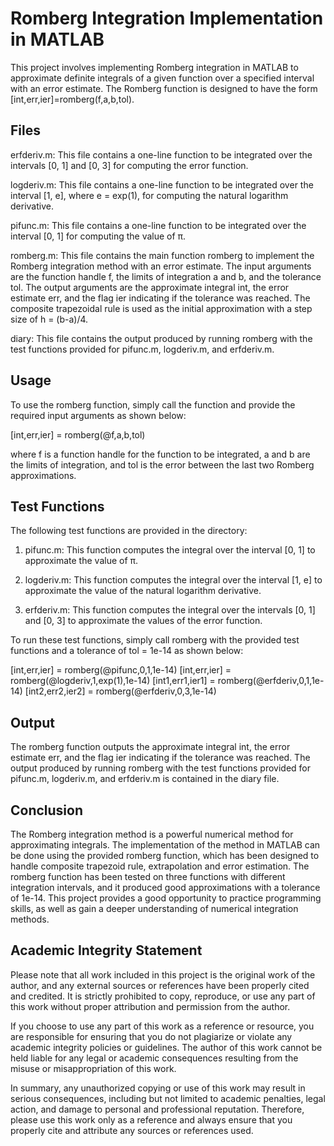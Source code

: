# Romberg Integration Implementation in MATLAB

This project involves implementing Romberg integration in MATLAB to approximate definite integrals of a given function over a specified interval with an error estimate. The Romberg function is designed to have the form [int,err,ier]=romberg(f,a,b,tol).

## Files

erfderiv.m: This file contains a one-line function to be integrated over the intervals [0, 1] and [0, 3] for computing the error function.

logderiv.m: This file contains a one-line function to be integrated over the interval [1, e], where e = exp(1), for computing the natural logarithm derivative.

pifunc.m: This file contains a one-line function to be integrated over the interval [0, 1] for computing the value of π.

romberg.m: This file contains the main function romberg to implement the Romberg integration method with an error estimate. The input arguments are the function handle f, the limits of integration a and b, and the tolerance tol. The output arguments are the approximate integral int, the error estimate err, and the flag ier indicating if the tolerance was reached. The composite trapezoidal rule is used as the initial approximation with a step size of h = (b-a)/4.

diary: This file contains the output produced by running romberg with the test functions provided for pifunc.m, logderiv.m, and erfderiv.m.

## Usage

To use the romberg function, simply call the function and provide the required input arguments as shown below:

[int,err,ier] = romberg(@f,a,b,tol)

where f is a function handle for the function to be integrated, a and b are the limits of integration, and tol is the error between the last two Romberg approximations.

## Test Functions

The following test functions are provided in the directory:

1. pifunc.m: This function computes the integral over the interval [0, 1] to approximate the value of π.

2. logderiv.m: This function computes the integral over the interval [1, e] to approximate the value of the natural logarithm derivative.

3. erfderiv.m: This function computes the integral over the intervals [0, 1] and [0, 3] to approximate the values of the error function.


To run these test functions, simply call romberg with the provided test functions and a tolerance of tol = 1e-14 as shown below:

[int,err,ier] = romberg(@pifunc,0,1,1e-14)
[int,err,ier] = romberg(@logderiv,1,exp(1),1e-14)
[int1,err1,ier1] = romberg(@erfderiv,0,1,1e-14)
[int2,err2,ier2] = romberg(@erfderiv,0,3,1e-14)

## Output

The romberg function outputs the approximate integral int, the error estimate err, and the flag ier indicating if the tolerance was reached. The output produced by running romberg with the test functions provided for pifunc.m, logderiv.m, and erfderiv.m is contained in the diary file.

## Conclusion

The Romberg integration method is a powerful numerical method for approximating integrals. The implementation of the method in MATLAB can be done using the provided romberg function, which has been designed to handle composite trapezoid rule, extrapolation and error estimation. The romberg function has been tested on three functions with different integration intervals, and it produced good approximations with a tolerance of 1e-14. This project provides a good opportunity to practice programming skills, as well as gain a deeper understanding of numerical integration methods.

## Academic Integrity Statement
Please note that all work included in this project is the original work of the author, and any external sources or references have been properly cited and credited. It is strictly prohibited to copy, reproduce, or use any part of this work without proper attribution and permission from the author.

If you choose to use any part of this work as a reference or resource, you are responsible for ensuring that you do not plagiarize or violate any academic integrity policies or guidelines. The author of this work cannot be held liable for any legal or academic consequences resulting from the misuse or misappropriation of this work.

In summary, any unauthorized copying or use of this work may result in serious consequences, including but not limited to academic penalties, legal action, and damage to personal and professional reputation. Therefore, please use this work only as a reference and always ensure that you properly cite and attribute any sources or references used.
